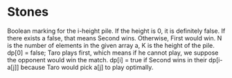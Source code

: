 # Stones
Boolean marking for the i-height pile. If the height is 0, it is definitely false.
If there exists a false, that means Second wins. Otherwise, First would win.
N is the number of elements in the given array a, K is the height of the pile.
dp[0] = false;
Taro plays first, which means if he cannot play, we suppose the opponent would win the match.
dp[i] = true if Second wins in their dp[i-a[j]] because Taro would pick a[j] to play optimally.